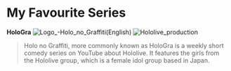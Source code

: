 # My Favourite Series
**HoloGra**
![Logo_-_Holo_no_Graffiti_(English)](https://github.com/RainielCatapang/app-dev/assets/168875544/917f8482-4a3c-4e6a-a1b4-858efb2e1240)
![Hololive_production](https://github.com/RainielCatapang/app-dev/assets/168875544/e918d44f-ecf6-44a8-bbf1-a2ef0b18a9a9)
> Holo no Graffiti, more commonly known as HoloGra is a weekly short comedy series on YouTube about Hololive. It features the girls from the Hololive group, which is a female idol group based in Japan.
